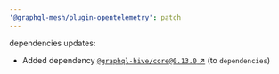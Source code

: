 ```yaml
---
'@graphql-mesh/plugin-opentelemetry': patch
---
```


dependencies updates: 

- Added dependency [`@graphql-hive/core@0.13.0` ↗︎](https://www.npmjs.com/package/@graphql-hive/core/v/0.13.0) (to `dependencies`)
